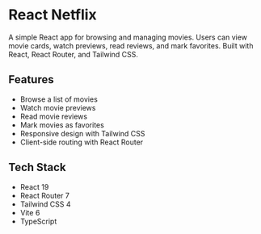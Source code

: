 # React Netflix

A simple React app for browsing and managing movies. Users can view movie cards, watch previews, read reviews, and mark favorites. Built with React, React Router, and Tailwind CSS.  

## Features
- Browse a list of movies
- Watch movie previews
- Read movie reviews
- Mark movies as favorites
- Responsive design with Tailwind CSS
- Client-side routing with React Router

## Tech Stack
- React 19
- React Router 7
- Tailwind CSS 4
- Vite 6
- TypeScript
